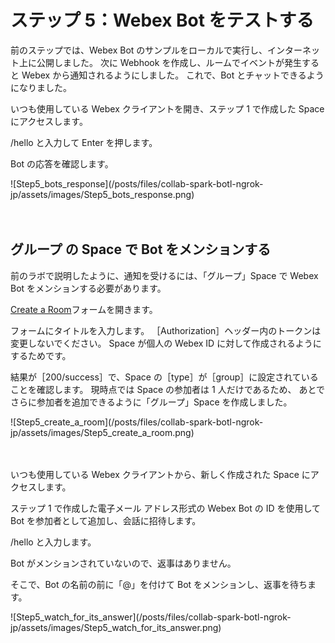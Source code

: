 # ステップ 5：Webex Bot をテストする

前のステップでは、Webex Bot のサンプルをローカルで実行し、インターネット上に公開しました。
次に Webhook を作成し、ルームでイベントが発生すると Webex から通知されるようにしました。
これで、Bot とチャットできるようになりました。

いつも使用している Webex クライアントを開き、ステップ 1 で作成した Space にアクセスします。

/hello と入力して Enter を押します。

Bot の応答を確認します。

<div align="left">![Step5_bots_response](/posts/files/collab-spark-botl-ngrok-jp/assets/images/Step5_bots_response.png)</div><br/><br/>


## グループ の Space で Bot をメンションする

前のラボで説明したように、通知を受けるには、「グループ」Space で Webex Bot をメンションする必要があります。

[Create a Room](https://developer.ciscospark.com/endpoint-rooms-post.html)フォームを開きます。

フォームにタイトルを入力します。
［Authorization］ヘッダー内のトークンは変更しないでください。
Space が個人の Webex ID に対して作成されるようにするためです。

結果が［200/success］で、Space の［type］が［group］に設定されていることを確認します。
現時点では Space の参加者は 1 人だけであるため、
あとでさらに参加者を追加できるように「グループ」Space を作成しました。

<div align="left">![Step5_create_a_room](/posts/files/collab-spark-botl-ngrok-jp/assets/images/Step5_create_a_room.png)</div><br/><br/>

いつも使用している Webex クライアントから、新しく作成された Space にアクセスします。

ステップ 1 で作成した電子メール アドレス形式の Webex Bot の ID を使用して
Bot を参加者として追加し、会話に招待します。

/hello と入力します。

Bot がメンションされていないので、返事はありません。

そこで、Bot の名前の前に「@」を付けて Bot をメンションし、返事を待ちます。

<div align="left">![Step5_watch_for_its_answer](/posts/files/collab-spark-botl-ngrok-jp/assets/images/Step5_watch_for_its_answer.png)</div><br/><br/>
